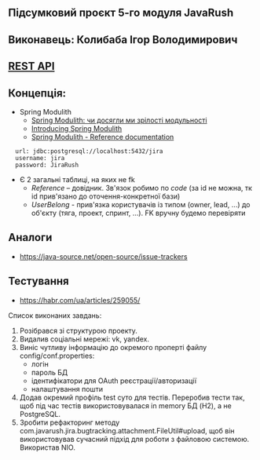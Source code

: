 ## Підсумковий проєкт 5-го модуля JavaRush
## Виконавець: Колибаба Ігор Володимирович

## [REST API](http://localhost:8080/doc)

## Концепція:

- Spring Modulith
    - [Spring Modulith: чи досягли ми зрілості модульності](https://habr.com/ua/post/701984/)
    - [Introducing Spring Modulith](https://spring.io/blog/2022/10/21/introducing-spring-modulith)
    - [Spring Modulith - Reference documentation](https://docs.spring.io/spring-modulith/docs/current-SNAPSHOT/reference/html/)

````
  url: jdbc:postgresql://localhost:5432/jira
  username: jira
  password: JiraRush
````

- Є 2 загальні таблиці, на яких не fk
    - _Reference_ – довідник. Зв'язок робимо по _code_ (за id не можна, тк id прив'язано до оточення-конкретної бази)
    - _UserBelong_ - прив'язка користувачів із типом (owner, lead, ...) до об'єкту (тяга, проект, спринт, ...). FK вручну будемо
      перевіряти

## Аналоги

- https://java-source.net/open-source/issue-trackers

## Тестування

- https://habr.com/ua/articles/259055/

Список виконаних завдань:
1. Розібрався зі структурою проекту.
2. Видалив соціальні мережі: vk, yandex.
3. Виніс чутливу інформацію до окремого проперті файлу config/conf.properties:
   - логін
   - пароль БД
   - ідентифікатори для OAuth реєстрації/авторизації
   - налаштування пошти
4. Додав окремий профіль test суто для тестів. 
   Переробив тести так, щоб під час тестів використовувалася in memory БД (H2), а не PostgreSQL.
5. Зробити рефакторинг методу com.javarush.jira.bugtracking.attachment.FileUtil#upload, щоб він використовував сучасний підхід для роботи з файловою системою. 
Використав NIO.